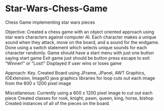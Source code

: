 # Star-Wars-Chess-Game
Chess Game implementing star wars pieces

Objective:
Created a chess game with an object oriented approach using star wars characters against computer AI. Each character makes a unique sound when they attack, move on the board, and a sound for the endgame.
Done using a switch statement which selects unique sounds for each character randomly.
Game should have a start menu with just one button saying start game
Exit game just should be button press escape to exit
“Winner!” or “Lost!” Displayed if user wins or loses game

Approach:
Key. Created Board using JFrame, JPanel, AWT Graphics, IOExtension, ImageIO java graphics libraries
for loop cuts out each image from the 600 x 1200 pixel image

Miscellaneous:
Currently using a 600 x 1200 pixel image to cut out each piece
Created classes for rook, knight, pawn, queen, king, horse, bishop
Created instances of all of the pieces on the board.
